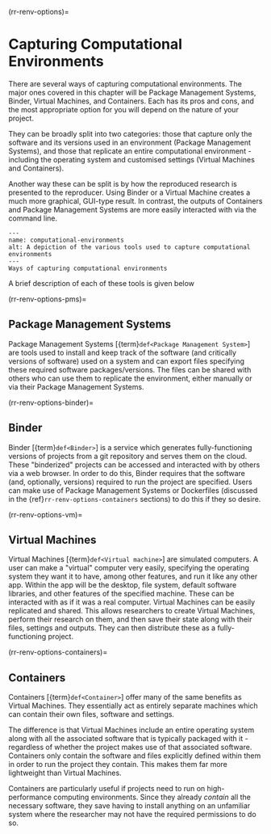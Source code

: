 (rr-renv-options)=
# Capturing Computational Environments

There are several ways of capturing computational environments. The major ones covered in this chapter will be Package Management Systems, Binder, Virtual Machines, and Containers. Each has its pros and cons, and the most appropriate option for you will depend on the nature of your project.

They can be broadly split into two categories: those that capture only the software and its versions used in an environment (Package Management Systems), and those that replicate an entire computational environment - including the operating system and customised settings (Virtual Machines and Containers).

Another way these can be split is by how the reproduced research is presented to the reproducer. Using Binder or a Virtual Machine creates a much more graphical, GUI-type result. In contrast, the outputs of Containers and Package Management Systems are more easily interacted with via the command line.

```{figure} ../../figures/computational-environments.*
---
name: computational-environments
alt: A depiction of the various tools used to capture computational environments
---
Ways of capturing computational environments
```

A brief description of each of these tools is given below


(rr-renv-options-pms)=
## Package Management Systems

Package Management Systems [{term}`def<Package Management System>`] are tools used to install and keep track of the software (and critically versions of software) used on a system and can export files specifying these required software packages/versions. The files can be shared with others who can use them to replicate the environment, either manually or via their Package Management Systems.


(rr-renv-options-binder)=
## Binder

Binder [{term}`def<Binder>`] is a service which generates fully-functioning versions of projects from a git repository and serves them on the cloud. These "binderized" projects can be accessed and interacted with by others via a web browser. In order to do this, Binder requires that the software (and, optionally, versions) required to run the project are specified. Users can make use of Package Management Systems or Dockerfiles (discussed in the {ref}`rr-renv-options-containers` sections) to do this if they so desire.


(rr-renv-options-vm)=
## Virtual Machines

Virtual Machines [{term}`def<Virtual machine>`] are simulated computers. A user can make a "virtual" computer very easily, specifying the operating system they want it to have, among other features, and run it like any other app. Within the app will be the desktop, file system, default software libraries, and other features of the specified machine. These can be interacted with as if it was a real computer. Virtual Machines can be easily replicated and shared. This allows researchers to create Virtual Machines, perform their research on them, and then save their state along with their files, settings and outputs. They can then distribute these as a fully-functioning project.


(rr-renv-options-containers)=
## Containers

Containers [{term}`def<Container>`] offer many of the same benefits as Virtual Machines. They essentially act as entirely separate machines which can contain their own files, software and settings.

The difference is that Virtual Machines include an entire operating system along with all the associated software that is typically packaged with it - regardless of whether the project makes use of that associated software. Containers only contain the software and files explicitly defined within them in order to run the project they contain. This makes them far more lightweight than Virtual Machines.

Containers are particularly useful if projects need to run on high-performance computing environments. Since they already _contain_ all the necessary software, they save having to install anything on an unfamiliar system where the researcher may not have the required permissions to do so.
